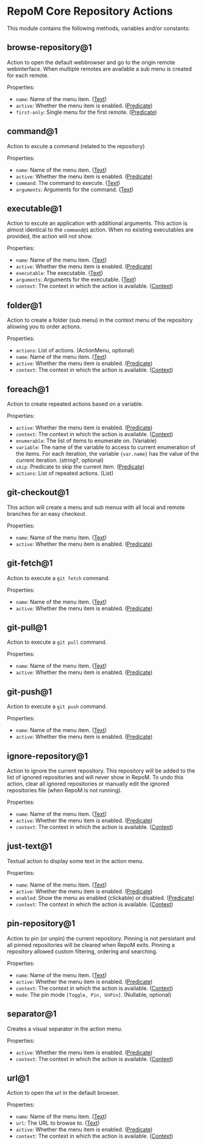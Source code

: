 # RepoM Core Repository Actions

This module contains the following methods, variables and/or constants:

## browse-repository@1

Action to open the default webbrowser and go to the origin remote webinterface. When multiple remotes are available a sub menu is created for each remote.

Properties:

- `name`: Name of the menu item. ([Text](https://this-is.com/Text))
- `active`: Whether the menu item is enabled. ([Predicate](https://this-is.com/Predicate))
- `first-only`: Single menu for the first remote. ([Predicate](https://this-is.com/Predicate))

## command@1

Action to excute a command (related to the repository)

Properties:

- `name`: Name of the menu item. ([Text](https://this-is.com/Text))
- `active`: Whether the menu item is enabled. ([Predicate](https://this-is.com/Predicate))
- `command`: The command to execute. ([Text](https://this-is.com/Text))
- `arguments`: Arguments for the command. ([Text](https://this-is.com/Text))

## executable@1

Action to excute an application with additional arguments. This action is almost identical to the `command@1` action. When no existing executables are provided, the action will not show.

Properties:

- `name`: Name of the menu item. ([Text](https://this-is.com/Text))
- `active`: Whether the menu item is enabled. ([Predicate](https://this-is.com/Predicate))
- `executable`: The executable. ([Text](https://this-is.com/Text))
- `arguments`: Arguments for the executable. ([Text](https://this-is.com/Text))
- `context`: The context in which the action is available. ([Context](https://this-is.com/Context))

## folder@1

Action to create a folder (sub menu) in the context menu of the repository allowing you to order actions.

Properties:

- `actions`: List of actions. (ActionMenu, optional)
- `name`: Name of the menu item. ([Text](https://this-is.com/Text))
- `active`: Whether the menu item is enabled. ([Predicate](https://this-is.com/Predicate))
- `context`: The context in which the action is available. ([Context](https://this-is.com/Context))

## foreach@1

Action to create repeated actions based on a variable.

Properties:

- `active`: Whether the menu item is enabled. ([Predicate](https://this-is.com/Predicate))
- `context`: The context in which the action is available. ([Context](https://this-is.com/Context))
- `enumerable`: The list of items to enumerate on. (Variable)
- `variable`: The name of the variable to access to current enumeration of the  items. For each iteration, the variable `{var.name}` has the value of the current iteration. (string?, optional)
- `skip`: Predicate to skip the current item. ([Predicate](https://this-is.com/Predicate))
- `actions`: List of repeated actions. (List)

## git-checkout@1

This action will create a menu and sub menus with all local and remote branches for an easy checkout.

Properties:

- `name`: Name of the menu item. ([Text](https://this-is.com/Text))
- `active`: Whether the menu item is enabled. ([Predicate](https://this-is.com/Predicate))

## git-fetch@1

Action to execute a `git fetch` command.

Properties:

- `name`: Name of the menu item. ([Text](https://this-is.com/Text))
- `active`: Whether the menu item is enabled. ([Predicate](https://this-is.com/Predicate))

## git-pull@1

Action to execute a `git pull` command.

Properties:

- `name`: Name of the menu item. ([Text](https://this-is.com/Text))
- `active`: Whether the menu item is enabled. ([Predicate](https://this-is.com/Predicate))

## git-push@1

Action to execute a `git push` command.

Properties:

- `name`: Name of the menu item. ([Text](https://this-is.com/Text))
- `active`: Whether the menu item is enabled. ([Predicate](https://this-is.com/Predicate))

## ignore-repository@1

Action to ignore the current repository. This repository will be added to the list of ignored repositories and will never show in RepoM.
To undo this action, clear all ignored repositories or manually edit the ignored repositories file (when RepoM is not running).

Properties:

- `name`: Name of the menu item. ([Text](https://this-is.com/Text))
- `active`: Whether the menu item is enabled. ([Predicate](https://this-is.com/Predicate))
- `context`: The context in which the action is available. ([Context](https://this-is.com/Context))

## just-text@1

Textual action to display some text in the action menu.

Properties:

- `name`: Name of the menu item. ([Text](https://this-is.com/Text))
- `active`: Whether the menu item is enabled. ([Predicate](https://this-is.com/Predicate))
- `enabled`: Show the menu as enabled (clickable) or disabled. ([Predicate](https://this-is.com/Predicate))
- `context`: The context in which the action is available. ([Context](https://this-is.com/Context))

## pin-repository@1

Action to pin (or unpin) the current repository. Pinning is not persistant and all pinned repositories will be cleared when RepoM exits.
Pinning a repository allowed custom filtering, ordering and searching.

Properties:

- `name`: Name of the menu item. ([Text](https://this-is.com/Text))
- `active`: Whether the menu item is enabled. ([Predicate](https://this-is.com/Predicate))
- `context`: The context in which the action is available. ([Context](https://this-is.com/Context))
- `mode`: The pin mode `[Toggle, Pin, UnPin]`. (Nullable, optional)

## separator@1

Creates a visual separator in the action menu.

Properties:

- `active`: Whether the menu item is enabled. ([Predicate](https://this-is.com/Predicate))
- `context`: The context in which the action is available. ([Context](https://this-is.com/Context))

## url@1

Action to open the url in the default browser.

Properties:

- `name`: Name of the menu item. ([Text](https://this-is.com/Text))
- `url`: The URL to browse to. ([Text](https://this-is.com/Text))
- `active`: Whether the menu item is enabled. ([Predicate](https://this-is.com/Predicate))
- `context`: The context in which the action is available. ([Context](https://this-is.com/Context))

